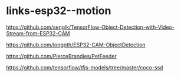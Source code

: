 # links-esp32--motion
https://github.com/senglk/TensorFlow-Object-Detection-with-Video-Stream-from-ESP32-CAM

https://github.com/longpth/ESP32-CAM-ObjectDetection

https://github.com/PierceBrandies/PetFeeder

https://github.com/tensorflow/tfjs-models/tree/master/coco-ssd
